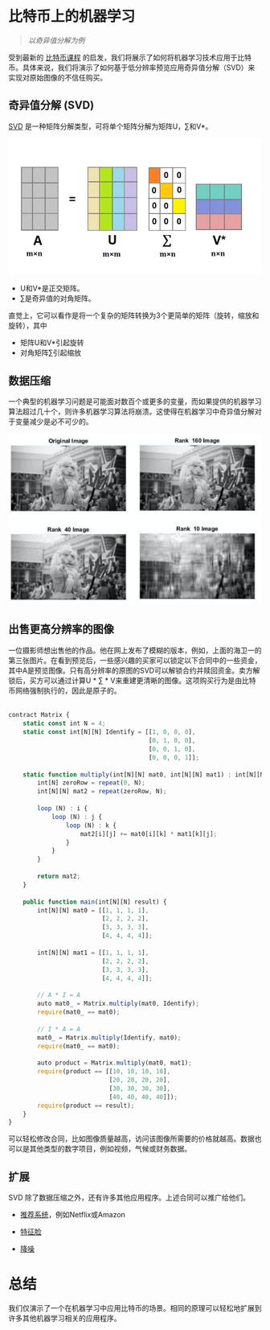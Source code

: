 # 比特币上的机器学习

>*以奇异值分解为例*

受到最新的 [比特币课程](https://youtu.be/WaLyN3ceEJ8) 的启发，我们将展示了如何将机器学习技术应用于比特币。具体来说，我们将演示了如何基于低分辨率预览应用奇异值分解（SVD）来实现对原始图像的不信任购买。

## 奇异值分解  (SVD)

[SVD](https://en.wikipedia.org/wiki/Singular_value_decomposition) 是一种矩阵分解类型，可将单个矩阵分解为矩阵U，∑和V*。

![SVD](./1.jpg)

* U和V*是正交矩阵。
* ∑是奇异值的对角矩阵。

直觉上，它可以看作是将一个复杂的矩阵转换为3个更简单的矩阵（旋转，缩放和旋转），其中

* 矩阵U和V*引起旋转
* 对角矩阵∑引起缩放

## 数据压缩

一个典型的机器学习问题是可能面对数百个或更多的变量，而如果提供的机器学习算法超过几十个，则许多机器学习算法将崩溃。这使得在机器学习中奇异值分解对于变量减少是必不可少的。

![海卫一的压缩图像](./2.png)

## 出售更高分辨率的图像

一位摄影师想出售他的作品。他在网上发布了模糊的版本，例如，上面的海卫一的第三张图片。在看到预览后，一些感兴趣的买家可以锁定以下合同中的一些资金，其中A是预览图像。只有高分辨率的原图的SVD可以解锁合约并赎回资金。卖方解锁后，买方可以通过计算U * ∑ * V来重建更清晰的图像。这项购买行为是由比特币网络强制执行的，因此是原子的。

```javascript

contract Matrix {
    static const int N = 4;
    static const int[N][N] Identify = [[1, 0, 0, 0],
                                       [0, 1, 0, 0],
                                       [0, 0, 1, 0],
                                       [0, 0, 0, 1]];

    static function multiply(int[N][N] mat0, int[N][N] mat1) : int[N][N] {
        int[N] zeroRow = repeat(0, N);
        int[N][N] mat2 = repeat(zeroRow, N);

        loop (N) : i {
            loop (N) : j {
                loop (N) : k {
                    mat2[i][j] += mat0[i][k] * mat1[k][j];
                }
            }
        }

        return mat2;
    }

    public function main(int[N][N] result) {
        int[N][N] mat0 = [[1, 1, 1, 1],
                          [2, 2, 2, 2],
                          [3, 3, 3, 3],
                          [4, 4, 4, 4]];
        
        int[N][N] mat1 = [[1, 1, 1, 1],
                          [2, 2, 2, 2],
                          [3, 3, 3, 3],
                          [4, 4, 4, 4]];

        // A * I = A
        auto mat0_ = Matrix.multiply(mat0, Identify);
        require(mat0_ == mat0);

        // I * A = A
        mat0_ = Matrix.multiply(Identify, mat0);
        require(mat0_ == mat0);

        auto product = Matrix.multiply(mat0, mat1);
        require(product == [[10, 10, 10, 10],
                            [20, 20, 20, 20],
                            [30, 30, 30, 30],
                            [40, 40, 40, 40]]);
        require(product == result);
    }
}

```

可以轻松修改合同，比如图像质量越高，访问该图像所需要的价格就越高。数据也可以是其他类型的数字项目，例如视频，气候或财务数据。

## 扩展

SVD 除了数据压缩之外，还有许多其他应用程序。上述合同可以推广给他们。

* [推荐系统](http://www.math.ucsd.edu/_files/undergraduate/honors-program/honors-program-presentations/2017-2018/Zecheng_Kuang_Honors_Thesis.pdf)，例如Netflix或Amazon

* [特征脸](https://heartbeat.fritz.ai/applications-of-matrix-decompositions-for-machine-learning-f1986d03571a)

* [降噪](https://towardsdatascience.com/understanding-singular-value-decomposition-and-its-application-in-data-science-388a54be95d)

# 总结

我们仅演示了一个在机器学习中应用比特币的场景。相同的原理可以轻松地扩展到许多其他机器学习相关的应用程序。